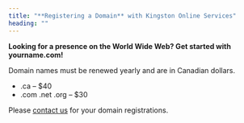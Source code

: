```yaml
---
title: "**Registering a Domain** with Kingston Online Services"
heading: ""
---
```


<div className="text-center">

**Looking for a presence on the World Wide Web? Get started with yourname.com!**

Domain names must be renewed yearly and are in Canadian dollars.

<div className="mx-auto w-full justify-center flex items-center text-left">

- .ca – $40
- .com .net .org – $30

</div>

Please [contact us](/contact) for your domain registrations.

</div>
